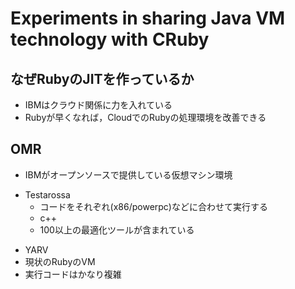 # Experiments in sharing Java VM technology with CRuby

## なぜRubyのJITを作っているか

* IBMはクラウド関係に力を入れている
* Rubyが早くなれば，CloudでのRubyの処理環境を改善できる

## OMR

* IBMがオープンソースで提供している仮想マシン環境
+ Testarossa
  * コードをそれぞれ(x86/powerpc)などに合わせて実行する
  * c++
  * 100以上の最適化ツールが含まれている

* YARV
 * 現状のRubyのVM
 * 実行コードはかなり複雑
 

